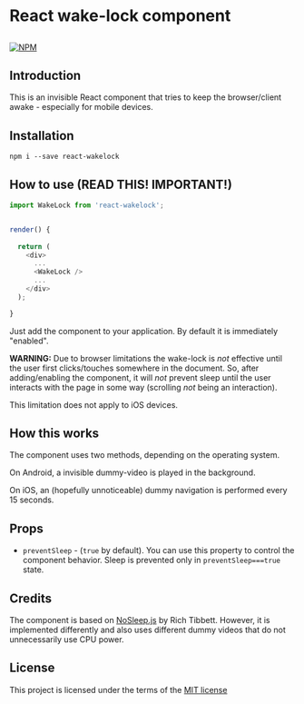 # React wake-lock component
##
[![NPM](https://nodei.co/npm/react-wakelock.png)](https://npmjs.org/package/react-wakelock)


## Introduction

This is an invisible React component that tries to keep the browser/client 
awake - especially for mobile devices.

 
## Installation

```
npm i --save react-wakelock
```

## How to use (READ THIS! IMPORTANT!) 

```javascript
import WakeLock from 'react-wakelock';


render() {
  
  return (
    <div>
      ...
      <WakeLock />
      ...
    </div>
  );

}

```

Just add the component to your application. By default it is immediately 
"enabled".

**WARNING:** Due to browser limitations the wake-lock is *not* effective 
until the user first clicks/touches somewhere in the document. So, after 
adding/enabling the component, it will *not* prevent sleep until the user 
interacts with the page in some way (scrolling *not* being an interaction).

This limitation does not apply to iOS devices.


## How this works

The component uses two methods, depending on the operating system.

On Android, a invisible dummy-video is played in the background.

On iOS, an (hopefully unnoticeable) dummy navigation is performed every 15 
seconds.


## Props

- `preventSleep` - (`true` by default). You can use this property to control the 
  component behavior. Sleep is prevented only in `preventSleep===true` state.


## Credits

The component is based on [NoSleep.js](https://github.com/richtr/NoSleep.js) 
by Rich Tibbett. However, it is implemented differently and also uses 
different dummy videos that do not unnecessarily use CPU power.


## License
This project is licensed under the terms of the [MIT license](LICENSE)

